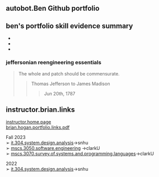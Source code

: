 ## autobot.Ben Github portfolio

## ben's portfolio skill evidence summary
-
-
-



### jeffersonian reengineering essentials   
> The whole and patch should be commensurate.  
>> Thomas Jefferson to James Madison  
>>> Jun 20th, 1787
>>>  



## instructor.brian.links
[instructor.home.page](https://github.com/bbe2/instructor.brian)  
[brian.hogan.portfolio.links.pdf](https://github.com/bbe2/instructor.brian/files/12888895/brian.hogan.portfolio.links.pdf)  

Fall 2023  
➢ [it.304.system.design.analysis](https://github.com/bbe2/instructor.brian/tree/it.304.fall.2023)->snhu  
➢ [mscs.3050.software.engineering](https://github.com/bbe2/instructor.brian/tree/mscs.3070.survey.of.systems.and.programming.languages) ->clarkU  
➢ [mscs.3070.survey.of.systems.and.programming.languages](https://github.com/bbe2/instructor.brian/tree/mscs.3070.survey.of.systems.and.programming.languages)->clarkU  

2022  
➢ [it.304.system.design.analysis](https://github.com/bbe2/IT.304.Fall.2022)->snhu  

